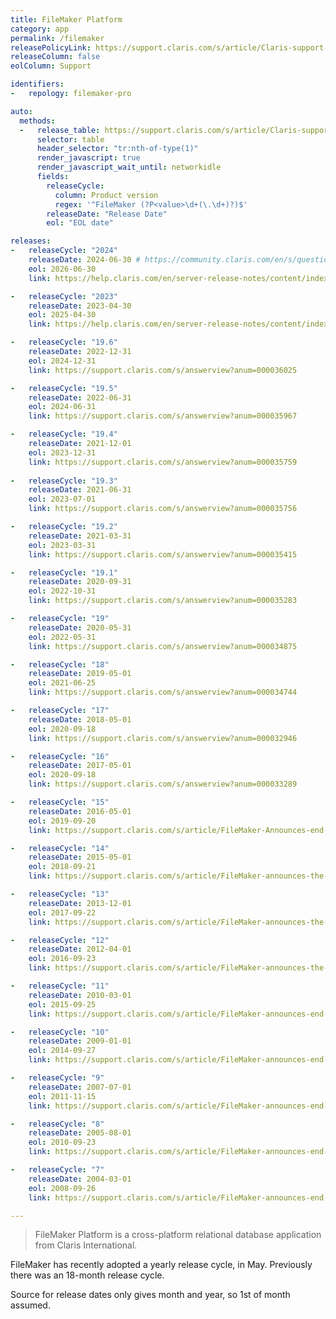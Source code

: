 ```yaml
---
title: FileMaker Platform
category: app
permalink: /filemaker
releasePolicyLink: https://support.claris.com/s/article/Claris-support-policy
releaseColumn: false
eolColumn: Support

identifiers:
-   repology: filemaker-pro

auto:
  methods:
  -   release_table: https://support.claris.com/s/article/Claris-support-policy
      selector: table
      header_selector: "tr:nth-of-type(1)"
      render_javascript: true
      render_javascript_wait_until: networkidle
      fields:
        releaseCycle:
          column: Product version
          regex: '^FileMaker (?P<value>\d+(\.\d+)?)$'
        releaseDate: "Release Date"
        eol: "EOL date"

releases:
-   releaseCycle: "2024"
    releaseDate: 2024-06-30 # https://community.claris.com/en/s/question/0D5Vy000009idtMKAQ/introducing-claris-filemaker-2024
    eol: 2026-06-30
    link: https://help.claris.com/en/server-release-notes/content/index.html

-   releaseCycle: "2023"
    releaseDate: 2023-04-30
    eol: 2025-04-30
    link: https://help.claris.com/en/server-release-notes/content/index.html

-   releaseCycle: "19.6"
    releaseDate: 2022-12-31
    eol: 2024-12-31 
    link: https://support.claris.com/s/answerview?anum=000036025

-   releaseCycle: "19.5"
    releaseDate: 2022-06-31
    eol: 2024-06-31 
    link: https://support.claris.com/s/answerview?anum=000035967

-   releaseCycle: "19.4"
    releaseDate: 2021-12-01
    eol: 2023-12-31
    link: https://support.claris.com/s/answerview?anum=000035759
    
-   releaseCycle: "19.3"
    releaseDate: 2021-06-31
    eol: 2023-07-01
    link: https://support.claris.com/s/answerview?anum=000035756

-   releaseCycle: "19.2"
    releaseDate: 2021-03-31
    eol: 2023-03-31
    link: https://support.claris.com/s/answerview?anum=000035415

-   releaseCycle: "19.1"
    releaseDate: 2020-09-31
    eol: 2022-10-31
    link: https://support.claris.com/s/answerview?anum=000035283

-   releaseCycle: "19"
    releaseDate: 2020-05-31
    eol: 2022-05-31
    link: https://support.claris.com/s/answerview?anum=000034875

-   releaseCycle: "18"
    releaseDate: 2019-05-01
    eol: 2021-06-25
    link: https://support.claris.com/s/answerview?anum=000034744

-   releaseCycle: "17"
    releaseDate: 2018-05-01
    eol: 2020-09-18
    link: https://support.claris.com/s/answerview?anum=000032946

-   releaseCycle: "16"
    releaseDate: 2017-05-01
    eol: 2020-09-18
    link: https://support.claris.com/s/answerview?anum=000033289

-   releaseCycle: "15"
    releaseDate: 2016-05-01
    eol: 2019-09-20
    link: https://support.claris.com/s/article/FileMaker-Announces-end-of-support-for-FileMaker-15-Platform

-   releaseCycle: "14"
    releaseDate: 2015-05-01
    eol: 2018-09-21
    link: https://support.claris.com/s/article/FileMaker-announces-the-end-of-support-for-FileMaker-14-Platform

-   releaseCycle: "13"
    releaseDate: 2013-12-01
    eol: 2017-09-22
    link: https://support.claris.com/s/article/FileMaker-announces-the-end-of-support-for-FileMaker-13-Platform-1503693097684

-   releaseCycle: "12"
    releaseDate: 2012-04-01
    eol: 2016-09-23
    link: https://support.claris.com/s/article/FileMaker-announces-the-end-of-support-for-FileMaker-12-product-family-1503693084416

-   releaseCycle: "11"
    releaseDate: 2010-03-01
    eol: 2015-09-25
    link: https://support.claris.com/s/article/FileMaker-announces-end-of-support-for-FileMaker-11-product-family-1503693064486

-   releaseCycle: "10"
    releaseDate: 2009-01-01
    eol: 2014-09-27
    link: https://support.claris.com/s/article/FileMaker-announces-end-of-support-for-FileMaker-10-product-family-1503693016862

-   releaseCycle: "9"
    releaseDate: 2007-07-01
    eol: 2011-11-15
    link: https://support.claris.com/s/article/FileMaker-announces-end-of-support-for-FileMaker-9-product-family-1503693019973

-   releaseCycle: "8"
    releaseDate: 2005-08-01
    eol: 2010-09-23
    link: https://support.claris.com/s/article/FileMaker-announces-end-of-support-for-FileMaker-8-product-family-1503692966443

-   releaseCycle: "7"
    releaseDate: 2004-03-01
    eol: 2008-09-26
    link: https://support.claris.com/s/article/FileMaker-announces-end-of-support-for-FileMaker-7-product-family-1503692949742

---
```


> FileMaker Platform is a cross-platform relational database application from Claris International.

FileMaker has recently adopted a yearly release cycle, in May. Previously there was an 18-month
release cycle.

Source for release dates only gives month and year, so 1st of month assumed.
